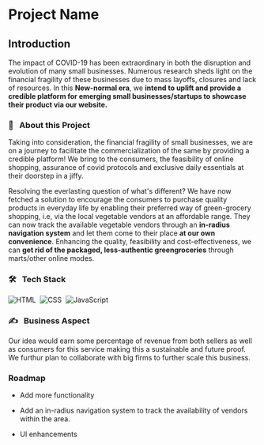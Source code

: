 
# **Project Name**

## **Introduction**

The impact of COVID-19 has been extraordinary in both the disruption and evolution of many small businesses. Numerous research sheds light on the financial fragility of these businesses due to mass layoffs, closures and lack of resources. In this **New-normal era**, we **intend to uplift and provide a credible platform for emerging small businesses/startups to showcase their product via our website.**
<br>

### 🔭 &nbsp; **About this Project**

Taking into consideration, the financial fragility of small businesses, we are on a journey to facilitate the commercialization of the same by providing a credible platform! We bring to the consumers, the feasibility of online shopping, assurance of covid protocols and exclusive daily essentials at their doorstep in a jiffy. 

Resolving the everlasting question of what's different?
We have now fetched a solution to encourage the consumers to purchase quality products in everyday life by enabling their preferred way of green-grocery shopping, i.e, via the local vegetable vendors at an affordable range. They can now track the available vegetable vendors through an **in-radius navigation system** and let them come to their place **at our own convenience**. Enhancing the quality, feasibility and cost-effectiveness, we can **get rid of the packaged, less-authentic greengroceries** through marts/other online modes.
<br>

### 🛠 &nbsp; **Tech Stack**

![HTML](https://img.shields.io/badge/html5%20-%23E34F26.svg?&style=for-the-badge&logo=html5&logoColor=white)&nbsp;
![CSS](https://img.shields.io/badge/css3%20-%231572B6.svg?&style=for-the-badge&logo=css3&logoColor=white)&nbsp;
<img alt="JavaScript" src="https://img.shields.io/badge/javascript%20-%23323330.svg?&style=for-the-badge&logo=javascript&logoColor=%23F7DF1E"/>&nbsp;
<br>

### ✍️ &nbsp; **Business Aspect**

Our idea would earn some percentage of revenue from both sellers as well as consumers for this service making this a sustainable and future proof. We furthur plan to collaborate with big firms to further scale this business.
<br>

### **Roadmap**

- Add more functionality

- Add an in-radius navigation system to track the availability of vendors within the area.

- UI enhancements
